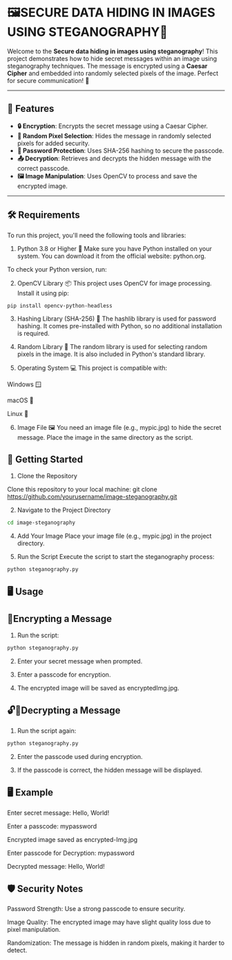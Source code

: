 # 🖼️SECURE DATA HIDING IN IMAGES USING STEGANOGRAPHY🔐

Welcome to the **Secure data hiding in images using steganography**! This project demonstrates how to hide secret messages within an image using steganography techniques. The message is encrypted using a **Caesar Cipher** and embedded into randomly selected pixels of the image. Perfect for secure communication! 🚀

---

## 🌟 Features

- **🔒 Encryption**: Encrypts the secret message using a Caesar Cipher.
- **🎲 Random Pixel Selection**: Hides the message in randomly selected pixels for added security.
- **🔐 Password Protection**: Uses SHA-256 hashing to secure the passcode.
- **📤 Decryption**: Retrieves and decrypts the hidden message with the correct passcode.
- **🖼️ Image Manipulation**: Uses OpenCV to process and save the encrypted image.

---

## 🛠️ Requirements
To run this project, you'll need the following tools and libraries:

1. Python 3.8 or Higher 🐍
Make sure you have Python installed on your system. You can download it from the official website: python.org.

To check your Python version, run:

2. OpenCV Library 📦
This project uses OpenCV for image processing. Install it using pip:

```bash
pip install opencv-python-headless
```
3. Hashing Library (SHA-256) 🔐
The hashlib library is used for password hashing. It comes pre-installed with Python, so no additional installation is required.

4. Random Library 🎲
The random library is used for selecting random pixels in the image. It is also included in Python's standard library.

5. Operating System 💻
This project is compatible with:

Windows 🪟

macOS 🍏

Linux 🐧

6. Image File 🖼️
You need an image file (e.g., mypic.jpg) to hide the secret message. Place the image in the same directory as the script.

## 🚀 Getting Started

1. Clone the Repository

  Clone this repository to your local machine:
git clone https://github.com/yourusername/image-steganography.git

2. Navigate to the Project Directory
```bash
cd image-steganography
```

4. Add Your Image
Place your image file (e.g., mypic.jpg) in the project directory.

5. Run the Script
Execute the script to start the steganography process:
```bash
python steganography.py
```

## 🖥️ Usage

## 🔐Encrypting a Message

1. Run the script:
```bash
python steganography.py
```

2. Enter your secret message when prompted.

3. Enter a passcode for encryption.

4. The encrypted image will be saved as encryptedImg.jpg.

## 🔓🔑Decrypting a Message

1. Run the script again:
```bash
python steganography.py
```

2. Enter the passcode used during encryption.

3. If the passcode is correct, the hidden message will be displayed.

## 🖥️ Example

Enter secret message: Hello, World!

Enter a passcode: mypassword

Encrypted image saved as encrypted-Img.jpg

Enter passcode for Decryption: mypassword

Decrypted message: Hello, World!

## 🛡️ Security Notes

Password Strength: Use a strong passcode to ensure security.

Image Quality: The encrypted image may have slight quality loss due to pixel manipulation.

Randomization: The message is hidden in random pixels, making it harder to detect.
